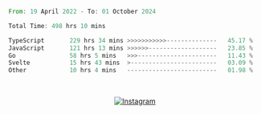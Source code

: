 <!--START_SECTION:waka-->

```rust
From: 19 April 2022 - To: 01 October 2024

Total Time: 498 hrs 10 mins

TypeScript       229 hrs 34 mins >>>>>>>>>>>--------------   45.17 %
JavaScript       121 hrs 13 mins >>>>>>-------------------   23.85 %
Go               58 hrs 5 mins   >>>----------------------   11.43 %
Svelte           15 hrs 43 mins  >------------------------   03.09 %
Other            10 hrs 4 mins   -------------------------   01.98 %
```

<!--END_SECTION:waka-->


<!-- &nbsp;<div align="center">
  [![Spotify](https://supakorn-spotify.vercel.app/api/spotify?background_color=0d1117&border_color=ffffff)](https://open.spotify.com/user/314ljfgc3h2e3vrqtbm3tq35t5zq?si=f93b8de147494e3a)  
</div>
-->

&nbsp;<div align="center">
  [![Instagram](https://img.shields.io/badge/Instagram-E4405F?style=for-the-badge&logo=instagram&logoColor=white)](https://www.instagram.com/supakornigm/)
</div>


